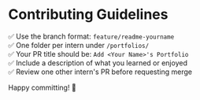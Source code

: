 # Contributing Guidelines

✅ Use the branch format: `feature/readme-yourname`  
✅ One folder per intern under `/portfolios/`  
✅ Your PR title should be: `Add <Your Name>'s Portfolio`  
✅ Include a description of what you learned or enjoyed  
✅ Review one other intern's PR before requesting merge

Happy committing! 🎉
